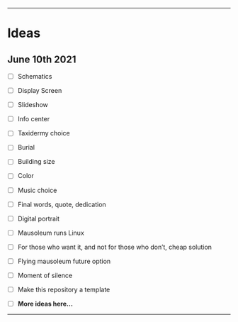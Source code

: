 <!-- Pet mausoleum software [template]⭐ !-->

***

# Ideas

## June 10th 2021

- [ ] Schematics

- [ ] Display Screen

- [ ] Slideshow

- [ ] Info center

- [ ] Taxidermy choice

- [ ] Burial

- [ ] Building size

- [ ] Color

- [ ] Music choice

- [ ] Final words, quote, dedication

- [ ] Digital portrait

- [ ] Mausoleum runs Linux

- [ ] For those who want it, and not for those who don’t, cheap solution

- [ ] Flying mausoleum future option

- [ ] Moment of silence

- [ ] Make this repository a template

- [ ] **More ideas here...**

***

<!-- Fork to : the guinea I myrick mausoleum⭐ !-->
